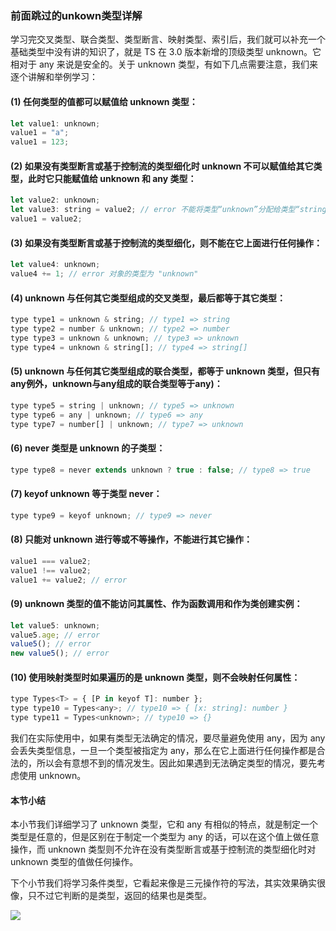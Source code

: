 ### 前面跳过的unkown类型详解

学习完交叉类型、联合类型、类型断言、映射类型、索引后，我们就可以补充一个基础类型中没有讲的知识了，就是 TS 在 3.0 版本新增的顶级类型 unknown。它相对于 any 来说是安全的。关于 unknown 类型，有如下几点需要注意，我们来逐个讲解和举例学习：

#### (1) 任何类型的值都可以赋值给 unknown 类型：

```js
let value1: unknown;
value1 = "a";
value1 = 123;
```

#### (2) 如果没有类型断言或基于控制流的类型细化时 unknown 不可以赋值给其它类型，此时它只能赋值给 unknown 和 any 类型：

```js
let value2: unknown;
let value3: string = value2; // error 不能将类型“unknown”分配给类型“string”
value1 = value2;
```

#### (3) 如果没有类型断言或基于控制流的类型细化，则不能在它上面进行任何操作：

```js
let value4: unknown;
value4 += 1; // error 对象的类型为 "unknown"
```

#### (4) unknown 与任何其它类型组成的交叉类型，最后都等于其它类型：

```js
type type1 = unknown & string; // type1 => string
type type2 = number & unknown; // type2 => number
type type3 = unknown & unknown; // type3 => unknown
type type4 = unknown & string[]; // type4 => string[]
```
#### (5) unknown 与任何其它类型组成的联合类型，都等于 unknown 类型，但只有any例外，unknown与any组成的联合类型等于any)：
```js
type type5 = string | unknown; // type5 => unknown
type type6 = any | unknown; // type6 => any
type type7 = number[] | unknown; // type7 => unknown
```
#### (6) never 类型是 unknown 的子类型：

```js
type type8 = never extends unknown ? true : false; // type8 => true
```
#### (7) keyof unknown 等于类型 never：
```js
type type9 = keyof unknown; // type9 => never
```

#### (8) 只能对 unknown 进行等或不等操作，不能进行其它操作：
```js
value1 === value2;
value1 !== value2;
value1 += value2; // error
```
#### (9) unknown 类型的值不能访问其属性、作为函数调用和作为类创建实例：
```js
let value5: unknown;
value5.age; // error
value5(); // error
new value5(); // error
```

#### (10) 使用映射类型时如果遍历的是 unknown 类型，则不会映射任何属性：
```js
type Types<T> = { [P in keyof T]: number };
type type10 = Types<any>; // type10 => { [x: string]: number }
type type11 = Types<unknown>; // type10 => {}
```
我们在实际使用中，如果有类型无法确定的情况，要尽量避免使用 any，因为 any 会丢失类型信息，一旦一个类型被指定为 any，那么在它上面进行任何操作都是合法的，所以会有意想不到的情况发生。因此如果遇到无法确定类型的情况，要先考虑使用 unknown。

#### 本节小结
本小节我们详细学习了 unknown 类型，它和 any 有相似的特点，就是制定一个类型是任意的，但是区别在于制定一个类型为 any 的话，可以在这个值上做任意操作，而 unknown 类型则不允许在没有类型断言或基于控制流的类型细化时对 unknown 类型的值做任何操作。

下个小节我们将学习条件类型，它看起来像是三元操作符的写法，其实效果确实很像，只不过它判断的是类型，返回的结果也是类型。

![](http://img.mukewang.com/5d03463300011cf516000466.jpg)